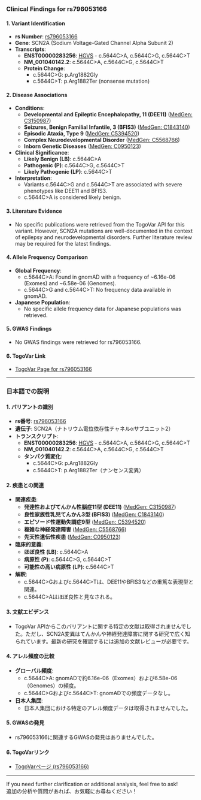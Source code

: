 ### Clinical Findings for rs796053166

#### 1. **Variant Identification**
- **rs Number**: [rs796053166](https://identifiers.org/dbsnp/rs796053166)
- **Gene**: SCN2A (Sodium Voltage-Gated Channel Alpha Subunit 2)
- **Transcripts**:
  - **ENST00000283256**: [HGVS](https://www.ncbi.nlm.nih.gov/clinvar/variation/2116983) - c.5644C>A, c.5644C>G, c.5644C>T
  - **NM_001040142.2**: c.5644C>A, c.5644C>G, c.5644C>T
  - **Protein Change**:
    - c.5644C>G: p.Arg1882Gly
    - c.5644C>T: p.Arg1882Ter (nonsense mutation)

#### 2. **Disease Associations**
- **Conditions**:
  - **Developmental and Epileptic Encephalopathy, 11 (DEE11)** ([MedGen: C3150987](https://www.ncbi.nlm.nih.gov/medgen/C3150987))
  - **Seizures, Benign Familial Infantile, 3 (BFIS3)** ([MedGen: C1843140](https://www.ncbi.nlm.nih.gov/medgen/C1843140))
  - **Episodic Ataxia, Type 9** ([MedGen: C5394520](https://www.ncbi.nlm.nih.gov/medgen/C5394520))
  - **Complex Neurodevelopmental Disorder** ([MedGen: C5568766](https://www.ncbi.nlm.nih.gov/medgen/C5568766))
  - **Inborn Genetic Diseases** ([MedGen: C0950123](https://www.ncbi.nlm.nih.gov/medgen/C0950123))
- **Clinical Significance**:
  - **Likely Benign (LB)**: c.5644C>A
  - **Pathogenic (P)**: c.5644C>G, c.5644C>T
  - **Likely Pathogenic (LP)**: c.5644C>T
- **Interpretation**:
  - Variants c.5644C>G and c.5644C>T are associated with severe phenotypes like DEE11 and BFIS3.
  - c.5644C>A is considered likely benign.

#### 3. **Literature Evidence**
- No specific publications were retrieved from the TogoVar API for this variant. However, SCN2A mutations are well-documented in the context of epilepsy and neurodevelopmental disorders. Further literature review may be required for the latest findings.

#### 4. **Allele Frequency Comparison**
- **Global Frequency**:
  - c.5644C>A: Found in gnomAD with a frequency of ~6.16e-06 (Exomes) and ~6.58e-06 (Genomes).
  - c.5644C>G and c.5644C>T: No frequency data available in gnomAD.
- **Japanese Population**:
  - No specific allele frequency data for Japanese populations was retrieved.

#### 5. **GWAS Findings**
- No GWAS findings were retrieved for rs796053166.

#### 6. **TogoVar Link**
- [TogoVar Page for rs796053166](https://togovar.org/variant/2-165389450-C-A)

---

### 日本語での説明

#### 1. **バリアントの識別**
- **rs番号**: [rs796053166](https://identifiers.org/dbsnp/rs796053166)
- **遺伝子**: SCN2A（ナトリウム電位依存性チャネルαサブユニット2）
- **トランスクリプト**:
  - **ENST00000283256**: [HGVS](https://www.ncbi.nlm.nih.gov/clinvar/variation/2116983) - c.5644C>A, c.5644C>G, c.5644C>T
  - **NM_001040142.2**: c.5644C>A, c.5644C>G, c.5644C>T
  - **タンパク質変化**:
    - c.5644C>G: p.Arg1882Gly
    - c.5644C>T: p.Arg1882Ter（ナンセンス変異）

#### 2. **疾患との関連**
- **関連疾患**:
  - **発達性およびてんかん性脳症11型 (DEE11)** ([MedGen: C3150987](https://www.ncbi.nlm.nih.gov/medgen/C3150987))
  - **良性家族性乳児てんかん3型 (BFIS3)** ([MedGen: C1843140](https://www.ncbi.nlm.nih.gov/medgen/C1843140))
  - **エピソード性運動失調症9型** ([MedGen: C5394520](https://www.ncbi.nlm.nih.gov/medgen/C5394520))
  - **複雑な神経発達障害** ([MedGen: C5568766](https://www.ncbi.nlm.nih.gov/medgen/C5568766))
  - **先天性遺伝性疾患** ([MedGen: C0950123](https://www.ncbi.nlm.nih.gov/medgen/C0950123))
- **臨床的意義**:
  - **ほぼ良性 (LB)**: c.5644C>A
  - **病原性 (P)**: c.5644C>G, c.5644C>T
  - **可能性の高い病原性 (LP)**: c.5644C>T
- **解釈**:
  - c.5644C>Gおよびc.5644C>Tは、DEE11やBFIS3などの重篤な表現型と関連。
  - c.5644C>Aはほぼ良性と見なされる。

#### 3. **文献エビデンス**
- TogoVar APIからこのバリアントに関する特定の文献は取得されませんでした。ただし、SCN2A変異はてんかんや神経発達障害に関する研究で広く知られています。最新の研究を確認するには追加の文献レビューが必要です。

#### 4. **アレル頻度の比較**
- **グローバル頻度**:
  - c.5644C>A: gnomADで約6.16e-06（Exomes）および6.58e-06（Genomes）の頻度。
  - c.5644C>Gおよびc.5644C>T: gnomADでの頻度データなし。
- **日本人集団**:
  - 日本人集団における特定のアレル頻度データは取得されませんでした。

#### 5. **GWASの発見**
- rs796053166に関連するGWASの発見はありませんでした。

#### 6. **TogoVarリンク**
- [TogoVarページ (rs796053166)](https://togovar.org/variant/2-165389450-C-A)

---

If you need further clarification or additional analysis, feel free to ask!  
追加の分析や質問があれば、お気軽にお尋ねください！